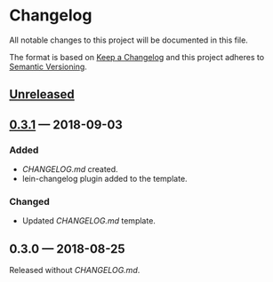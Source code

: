 # Changelog

All notable changes to this project will be documented in this file.

The format is based on [Keep a Changelog](http://keepachangelog.com)
and this project adheres to [Semantic Versioning](http://semver.org/spec/v2.0.0.html).


## [Unreleased]

## [0.3.1] — 2018-09-03
### Added
- _CHANGELOG.md_ created.
- lein-changelog plugin added to the template.
### Changed
- Updated _CHANGELOG.md_ template. 

## 0.3.0 — 2018-08-25
Released without _CHANGELOG.md_.


[0.3.1]: https://github.com/dryewo/clojure-library-template/compare/0.3.0...0.3.1
[Unreleased]: https://github.com/dryewo/clojure-library-template/compare/0.3.1...HEAD

